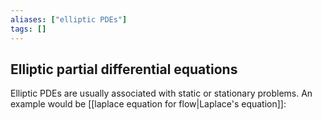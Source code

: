 ```yaml
---
aliases: ["elliptic PDEs"]
tags: []
---
```


## Elliptic partial differential equations

Elliptic PDEs are usually associated with static or stationary problems. 
An example would be [[laplace equation for flow|Laplace's equation]]:

